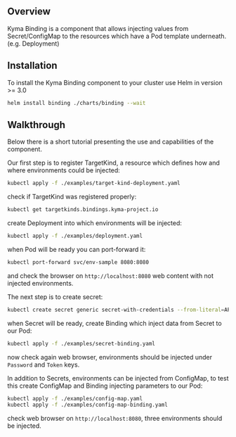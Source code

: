 ## Overview

Kyma Binding is a component that allows injecting values from Secret/ConfigMap to the 
resources which have a Pod template underneath. (e.g. Deployment)

## Installation

To install the Kyma Binding component to your cluster use Helm in version >= 3.0

```bash
helm install binding ./charts/binding --wait
```

## Walkthrough

Below there is a short tutorial presenting the use and capabilities of the component.

Our first step is to register TargetKind, a resource which defines how and where environments could be injected:

```bash
kubectl apply -f ./examples/target-kind-deployment.yaml
``` 

check if TargetKind was registered properly:

```bash
kubectl get targetkinds.bindings.kyma-project.io
```

create Deployment into which environments will be injected:

```bash
kubectl apply -f ./examples/deployment.yaml
```

when Pod will be ready you can port-forward it:

```bash
kubectl port-forward svc/env-sample 8080:8080
```

and check the browser on ```http://localhost:8080``` web content with not injected environments.

The next step is to create secret:

```bash
kubectl create secret generic secret-with-credentials --from-literal=APP_PASSWORD='super_secret_password' --from-literal=APP_TOKEN='token_to_app'
``` 

when Secret will be ready, create Binding which inject data from Secret to our Pod:

```bash
kubectl apply -f ./examples/secret-binding.yaml
```

now check again web browser, environments should be injected under `Password` and `Token` keys.

In addition to Secrets, environments can be injected from ConfigMap, to test this create ConfigMap and 
Binding injecting parameters to our Pod:

```bash
kubectl apply -f ./examples/config-map.yaml
kubectl apply -f ./examples/config-map-binding.yaml
```

check web browser on ```http://localhost:8080```, three environments should be injected.
